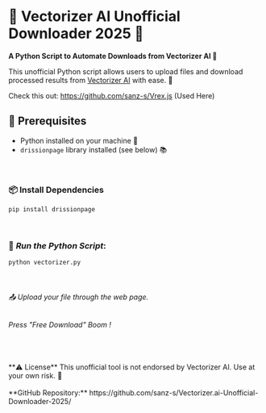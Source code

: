 # 🎨 Vectorizer AI Unofficial Downloader 2025 🌟

**A Python Script to Automate Downloads from Vectorizer AI 🚀**

This unofficial Python script allows users to upload files and download processed results from [Vectorizer AI](https://vectorizer.ai/) with ease. 🤩

Check this out: https://github.com/sanz-s/Vrex.js (Used Here)
<br>

## 🚨 Prerequisites
* Python installed on your machine 🐍
* `drissionpage` library installed (see below) 📚

<br>

### 📦 Install Dependencies 
```bash
pip install drissionpage
```

<br>

### 🚀 *Run the Python Script*: 
```bash 
python vectorizer.py
```

<br>

###### 📤 Upload your file through the web page.
###### Press "Free Download" Boom !
<br>
<br>
**⚠️ License**
This unofficial tool is not endorsed by Vectorizer AI. Use at your own risk. 🤝
<br>
<br>
**GitHub Repository:** https://github.com/sanz-s/Vectorizer.ai-Unofficial-Downloader-2025/
